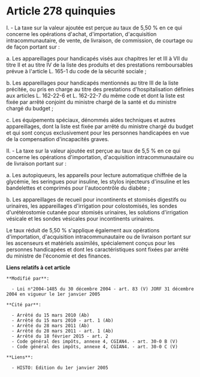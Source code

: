 # Article 278 quinquies

I. - La taxe sur la valeur ajoutée est perçue au taux de 5,50 % en ce qui concerne les opérations d'achat, d'importation,
d'acquisition intracommunautaire, de vente, de livraison, de commission, de courtage ou de façon portant sur :

a. Les appareillages pour handicapés visés aux chapitres Ier et III à VII du titre II et au titre IV de la liste des produits
et des prestations remboursables prévue à l'article L. 165-1 du code de la sécurité sociale ;

b. Les appareillages pour handicapés mentionnés au titre III de la liste précitée, ou pris en charge au titre des prestations
d'hospitalisation définies aux articles L. 162-22-6 et L. 162-22-7 du même code et dont la liste est fixée par arrêté
conjoint du ministre chargé de la santé et du ministre chargé du budget ;

c. Les équipements spéciaux, dénommés aides techniques et autres appareillages, dont la liste est fixée par arrêté du
ministre chargé du budget et qui sont conçus exclusivement pour les personnes handicapées en vue de la compensation
d'incapacités graves.

II. - La taxe sur la valeur ajoutée est perçue au taux de 5,5 % en ce qui concerne les opérations d'importation,
d'acquisition intracommunautaire ou de livraison portant sur :

a. Les autopiqueurs, les appareils pour lecture automatique chiffrée de la glycémie, les seringues pour insuline, les stylos
injecteurs d'insuline et les bandelettes et comprimés pour l'autocontrôle du diabète ;

b. Les appareillages de recueil pour incontinents et stomisés digestifs ou urinaires, les appareillages d'irrigation pour
colostomisés, les sondes d'urétérostomie cutanée pour stomisés urinaires, les solutions d'irrigation vésicale et les sondes
vésicales pour incontinents urinaires.

Le taux réduit de 5,50 % s'applique également aux opérations d'importation, d'acquisition intracommunautaire ou de livraison
portant sur les ascenseurs et matériels assimilés, spécialement conçus pour les personnes handicapées et dont les
caractéristiques sont fixées par arrêté du ministre de l'économie et des finances.

**Liens relatifs à cet article**

	**Modifié par**:

	  - Loi n°2004-1485 du 30 décembre 2004 - art. 83 (V) JORF 31 décembre 2004 en vigueur le 1er janvier 2005

	**Cité par**:

	  - Arrêté du 15 mars 2010 (Ab)
	  - Arrêté du 15 mars 2010 - art. 1 (Ab)
	  - Arrêté du 28 mars 2011 (Ab)
	  - Arrêté du 28 mars 2011 - art. 1 (Ab)
	  - Arrêté du 18 février 2015 - art. 2
	  - Code général des impôts, annexe 4, CGIAN4. - art. 30-0 B (V)
	  - Code général des impôts, annexe 4, CGIAN4. - art. 30-0 C (V)

	**Liens**:

	  - HISTO: Edition du 1er janvier 2005
